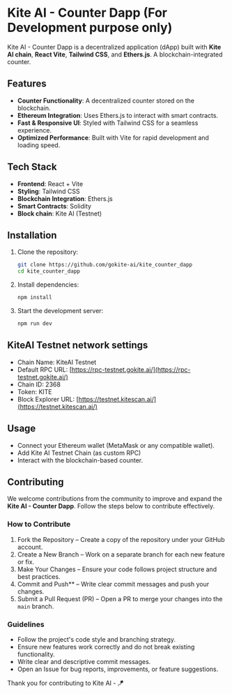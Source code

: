 # Kite AI - Counter Dapp (For Development purpose only)

Kite AI - Counter Dapp is a decentralized application (dApp) built with **Kite AI chain**, **React Vite**, **Tailwind CSS**, and **Ethers.js**. A blockchain-integrated counter.

## Features

- **Counter Functionality**: A decentralized counter stored on the blockchain.
- **Ethereum Integration**: Uses Ethers.js to interact with smart contracts.
- **Fast & Responsive UI**: Styled with Tailwind CSS for a seamless experience.
- **Optimized Performance**: Built with Vite for rapid development and loading speed.

## Tech Stack

- **Frontend**: React + Vite
- **Styling**: Tailwind CSS
- **Blockchain Integration**: Ethers.js
- **Smart Contracts**: Solidity
- **Block chain**: Kite AI (Testnet)

## Installation

1. Clone the repository:
   ```sh
   git clone https://github.com/gokite-ai/kite_counter_dapp
   cd kite_counter_dapp
   ```
2. Install dependencies:
   ```sh
   npm install
   ```
3. Start the development server:
   ```sh
   npm run dev
   ```

## KiteAI Testnet network settings

- Chain Name: KiteAI Testnet  
- Default RPC URL: [https://rpc-testnet.gokite.ai/](https://rpc-testnet.gokite.ai/)  
- Chain ID: 2368  
- Token: KITE  
- Block Explorer URL: [https://testnet.kitescan.ai/](https://testnet.kitescan.ai/)  

## Usage

- Connect your Ethereum wallet (MetaMask or any compatible wallet).
- Add Kite AI Testnet Chain (as custom RPC)
- Interact with the blockchain-based counter.

## **Contributing**

We welcome contributions from the community to improve and expand the **Kite AI - Counter Dapp**. Follow the steps below to contribute effectively.

### **How to Contribute**
1. Fork the Repository – Create a copy of the repository under your GitHub account.  
2. Create a New Branch – Work on a separate branch for each new feature or fix.  
3. Make Your Changes – Ensure your code follows project structure and best practices.  
4. Commit and Push** – Write clear commit messages and push your changes.  
5. Submit a Pull Request (PR) – Open a PR to merge your changes into the `main` branch.  

### **Guidelines**
- Follow the project's code style and branching strategy.  
- Ensure new features work correctly and do not break existing functionality.  
- Write clear and descriptive commit messages.  
- Open an Issue for bug reports, improvements, or feature suggestions.  

Thank you for contributing to Kite AI - 🪁 
